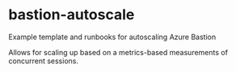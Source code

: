 # bastion-autoscale
Example template and runbooks for autoscaling Azure Bastion

Allows for scaling up based on a metrics-based measurements of concurrent sessions.  